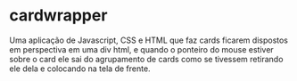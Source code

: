 # cardwrapper

Uma aplicação de Javascript, CSS e HTML que faz cards ficarem dispostos em perspectiva em uma div html, e quando o ponteiro do mouse estiver sobre o card ele sai do agrupamento de cards como se tivessem retirando ele dela e colocando na tela de frente.
